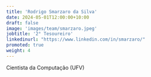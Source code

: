 ```yaml
---
title: 'Rodrigo Smarzaro da Silva'
date: 2024-05-01T12:00:00+10:00
draft: false
image: 'images/team/smarzaro.jpeg'
jobtitle: '2° Tesoureiro'
linkedinurl: "https://www.linkedin.com/in/smarzaro/"
promoted: true
weight: 4
---
```


Cientista da Computação (UFV)
